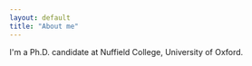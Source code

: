 ```yaml
---
layout: default
title: "About me"
---
```


I'm a Ph.D. candidate at Nuffield College, University of Oxford.
